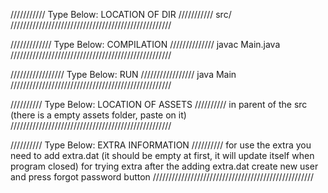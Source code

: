 /////////// Type Below: LOCATION OF DIR ///////////
src/
///////////////////////////////////////////////////

///////////// Type Below: COMPILATION //////////////
javac Main.java
///////////////////////////////////////////////////

///////////////// Type Below: RUN /////////////////
java Main
///////////////////////////////////////////////////

////////// Type Below: LOCATION OF ASSETS //////////
in parent of the src (there is a empty assets folder, paste on it)
///////////////////////////////////////////////////

////////// Type Below: EXTRA INFORMATION //////////
for use the extra you need to add extra.dat (it should be empty at first, it will update itself when program closed)
for trying extra after the adding extra.dat create new user and press forgot password button
///////////////////////////////////////////////////

